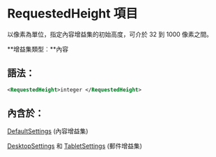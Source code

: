 
# <a name="requestedheight-element"></a>RequestedHeight 項目
以像素為單位，指定內容增益集的初始高度，可介於 32 到 1000 像素之間。

 **增益集類型︰**內容


## <a name="syntax:"></a>語法：


```XML
<RequestedHeight>integer </RequestedHeight>
```


## <a name="contained-in:"></a>內含於：

[DefaultSettings](../../reference/manifest/defaultsettings.md) (內容增益集)

[DesktopSettings](../../reference/manifest/desktopsettings.md) 和 [TabletSettings](../../reference/manifest/tabletsettings.md) (郵件增益集)

